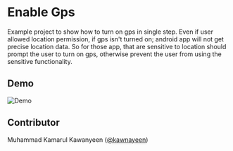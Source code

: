 Enable Gps
==========

Example project to show how to turn on gps in single step. Even if user allowed location permission, 
if gps isn't turned on; android app will not get precise location data. So for those app, that are sensitive 
to location should prompt the user to turn on gps, otherwise prevent the user from using the sensitive functionality.

Demo
----

![Demo](https://media.giphy.com/media/3ohhwEfkEF4psRDfos/giphy.gif)


Contributor
-----------
Muhammad Kamarul Kawanyeen ([@kawnayeen](https://github.com/kawnayeen))
